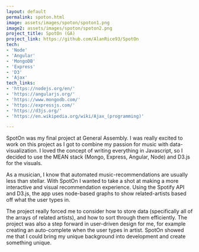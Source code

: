 ```yaml
---
layout: default
permalink: spoton.html
image: assets/images/spoton/spoton1.png
image2: assets/images/spoton/spoton2.png
project_title: SpotOn (GA)
project_link: https://github.com/AlanRice93/SpotOn
tech:
- 'Node'
- 'Angular'
- 'MongoDB'
- 'Express'
- 'D3'
- 'Ajax'
tech_links:
- 'https://nodejs.org/en/'
- 'https://angularjs.org/'
- 'https://www.mongodb.com/'
- 'https://expressjs.com/'
- 'https://d3js.org/'
- 'https://en.wikipedia.org/wiki/Ajax_(programming)'

---
```



SpotOn was my final project at General Assembly. I was really excited to work on this project as I got to combine my passion for music with data-visualization. I loved the concept of writing everything in Javascript, so I decided to use the MEAN stack (Mongo, Express, Angular, Node) and D3.js for the visuals.

As a musician, I know that automated music-recommendations are usually less than stellar. With SpotOn I wanted to take a shot at making a more interactive and visual recommendation experience. Using the Spotify API and D3.js, the app uses node-based graphs to show related-artists based off what the user types in.

The project really forced me to consider how to store data (specifically all of the arrays of related artists), and how to sort through them efficiently. The project was also a step forward in user-driven design for me, for example creating an auto-complete when the user types in artist. SpotOn showed me that I could bring my unique background into development and create something unique. 
